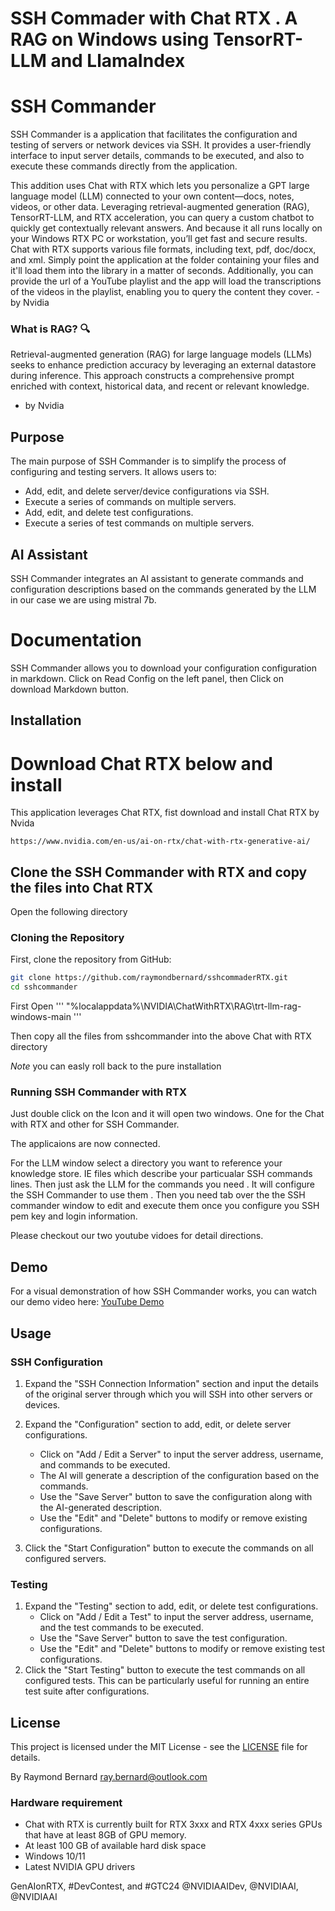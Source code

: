 # SSH Commader with Chat RTX .  A RAG on Windows using TensorRT-LLM and LlamaIndex 

# SSH Commander

SSH Commander is a application that facilitates the configuration and testing of servers or network devices via SSH. It provides a user-friendly interface to input server details, commands to be executed, and also to execute these commands directly from the application.


This addition uses Chat with RTX which lets you personalize a GPT large language model (LLM) connected to your own content—docs, notes, videos, or other data. Leveraging retrieval-augmented generation (RAG), TensorRT-LLM, and RTX acceleration, you can query a custom chatbot to quickly get contextually relevant answers. And because it all runs locally on your Windows RTX PC or workstation, you’ll get fast and secure results.
Chat with RTX supports various file formats, including text, pdf, doc/docx, and xml. Simply point the application at the folder containing your files and it'll load them into the library in a matter of seconds. Additionally, you can provide the url of a YouTube playlist and the app will load the transcriptions of the videos in the playlist, enabling you to query the content they cover. - by Nvidia 

### What is RAG? 🔍
Retrieval-augmented generation (RAG) for large language models (LLMs) seeks to enhance prediction accuracy by leveraging an external datastore during inference. This approach constructs a comprehensive prompt enriched with context, historical data, and recent or relevant knowledge.
- by Nvidia 

## Purpose

The main purpose of SSH Commander is to simplify the process of configuring and testing servers. It allows users to:

- Add, edit, and delete server/device configurations via SSH.
- Execute a series of commands on multiple servers.
- Add, edit, and delete test configurations.
- Execute a series of test commands on multiple servers.

## AI Assistant

SSH Commander integrates an AI assistant to generate commands and configuration descriptions based on the commands generated by the LLM in our case we are 
using mistral 7b.  


# Documentation

SSH Commander allows you to download your configuration configuration in markdown.
Click on Read Config on the left panel, then Click on download Markdown button. 

## Installation

# Download Chat RTX below and install 
This application leverages Chat RTX, fist download and install Chat RTX by Nvida 

```
https://www.nvidia.com/en-us/ai-on-rtx/chat-with-rtx-generative-ai/

```

## Clone the SSH Commander with RTX and copy the files into Chat RTX

Open the following directory 
### Cloning the Repository

First, clone the repository from GitHub:

```bash
git clone https://github.com/raymondbernard/sshcommaderRTX.git
cd sshcommander
```

First Open 
'''
"%localappdata%\NVIDIA\ChatWithRTX\RAG\trt-llm-rag-windows-main
'''

Then copy all the files from sshcommander into the above Chat with RTX directory 

*Note*  you can easly roll back to the pure installation

### Running SSH Commander with RTX

Just double click on the Icon and it will open two windows.
One for the Chat with RTX and other for SSH Commander.

The applicaions are now connected. 

For the LLM window select a directory you want to reference your knowledge store. IE files which describe your particualar SSH commands lines. 
Then just ask the LLM for the commands you need .  It will configure the SSH Commander to use them .  Then you need tab over the the SSH commander 
window to edit and execute them once you configure you SSH pem key and login information. 

Please checkout our two youtube vidoes for detail directions. 


## Demo 

For a visual demonstration of how SSH Commander works, you can watch our demo video here: [YouTube Demo](https://youtu.be/4gGqr2Olrpc)


## Usage

### SSH Configuration 

1. Expand the "SSH Connection Information" section and input the details of the original server through which you will SSH into other servers or devices.

2. Expand the "Configuration" section to add, edit, or delete server configurations.
   - Click on "Add / Edit a Server" to input the server address, username, and commands to be executed.
   - The AI will generate a description of the configuration based on the commands.
   - Use the "Save Server" button to save the configuration along with the AI-generated description.
   - Use the "Edit" and "Delete" buttons to modify or remove existing configurations.

3. Click the "Start Configuration" button to execute the commands on all configured servers.


### Testing

1. Expand the "Testing" section to add, edit, or delete test configurations.
   - Click on "Add / Edit a Test" to input the server address, username, and the test commands to be executed.
   - Use the "Save Server" button to save the test configuration.
   - Use the "Edit" and "Delete" buttons to modify or remove existing test configurations.
2. Click the "Start Testing" button to execute the test commands on all configured tests. This can be particularly useful for running an entire test suite after configurations.

## License

This project is licensed under the MIT License - see the [LICENSE](LICENSE) file for details.

By Raymond Bernard
ray.bernard@outlook.com

### Hardware requirement
- Chat with RTX is currently built for RTX 3xxx and RTX 4xxx series GPUs that have at least 8GB of GPU memory.
- At least 100 GB of available hard disk space
- Windows 10/11
- Latest NVIDIA GPU drivers


GenAIonRTX, #DevContest, and #GTC24
@NVIDIAAIDev, @NVIDIAAI, @NVIDIAAI